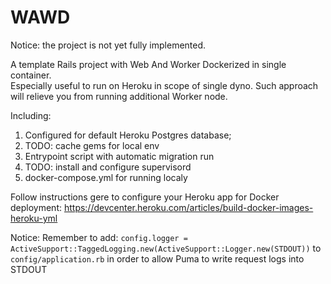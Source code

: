 # WAWD

Notice: the project is not yet fully implemented.

A template Rails project with Web And Worker Dockerized in single container.  
Especially useful to run on Heroku in scope of single dyno. Such approach will relieve you from running additional Worker node. 

Including:
1. Configured for default Heroku Postgres database;
2. TODO: cache gems for local env
3. Entrypoint script with automatic migration run
4. TODO: install and configure supervisord
5. docker-compose.yml for running localy

Follow instructions gere to configure your Heroku app for Docker deployment:
https://devcenter.heroku.com/articles/build-docker-images-heroku-yml

Notice:
Remember to add:
`config.logger = ActiveSupport::TaggedLogging.new(ActiveSupport::Logger.new(STDOUT))`
to `config/application.rb` in order to allow Puma to write request logs into STDOUT